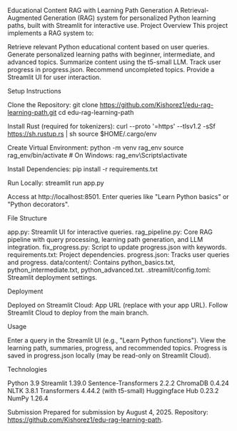 Educational Content RAG with Learning Path Generation
  A Retrieval-Augmented Generation (RAG) system for personalized Python learning paths, built with Streamlit for interactive use.
Project Overview
  This project implements a RAG system to:

Retrieve relevant Python educational content based on user queries.
Generate personalized learning paths with beginner, intermediate, and advanced topics.
Summarize content using the t5-small LLM.
Track user progress in progress.json.
Recommend uncompleted topics.
Provide a Streamlit UI for user interaction.

Setup Instructions

Clone the Repository:
git clone https://github.com/Kishorez1/edu-rag-learning-path.git
cd edu-rag-learning-path


Install Rust (required for tokenizers):
curl --proto '=https' --tlsv1.2 -sSf https://sh.rustup.rs | sh
source $HOME/.cargo/env


Create Virtual Environment:
python -m venv rag_env
source rag_env/bin/activate  # On Windows: rag_env\Scripts\activate


Install Dependencies:
pip install -r requirements.txt


Run Locally:
streamlit run app.py


Access at http://localhost:8501.
Enter queries like "Learn Python basics" or "Python decorators".



File Structure

app.py: Streamlit UI for interactive queries.
rag_pipeline.py: Core RAG pipeline with query processing, learning path generation, and LLM integration.
fix_progress.py: Script to update progress.json with keywords.
requirements.txt: Project dependencies.
progress.json: Tracks user queries and progress.
data/content/: Contains python_basics.txt, python_intermediate.txt, python_advanced.txt.
.streamlit/config.toml: Streamlit deployment settings.

Deployment

Deployed on Streamlit Cloud: App URL (replace with your app URL).
Follow Streamlit Cloud to deploy from the main branch.

Usage

Enter a query in the Streamlit UI (e.g., "Learn Python functions").
View the learning path, summaries, progress, and recommended topics.
Progress is saved in progress.json locally (may be read-only on Streamlit Cloud).

Technologies

Python 3.9
Streamlit 1.39.0
Sentence-Transformers 2.2.2
ChromaDB 0.4.24
NLTK 3.8.1
Transformers 4.44.2 (with t5-small)
Huggingface Hub 0.23.2
NumPy 1.26.4

Submission
  Prepared for submission by August 4, 2025. Repository: https://github.com/Kishorez1/edu-rag-learning-path.